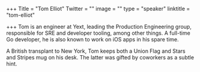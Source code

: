 +++
Title = "Tom Elliot"
Twitter = ""
image = ""
type = "speaker"
linktitle = "tom-elliot"

+++
Tom is an engineer at Yext, leading the Production Engineering group, responsible for SRE and developer tooling, among other things. A full-time Go developer, he is also known to work on iOS apps in his spare time.

A British transplant to New York, Tom keeps both a Union Flag and Stars and Stripes mug on his desk. The latter was gifted by coworkers as a subtle hint.
